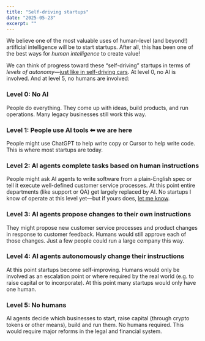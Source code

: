 ```yaml
---
title: "Self-driving startups"
date: "2025-05-23"
excerpt: ""
---
```


We believe one of the most valuable uses of human-level (and beyond!) artificial intelligence will be to start startups. After all, this has been one of the best ways for _human intelligence_ to create value!

We can think of progress toward these “self-driving” startups in terms of _levels of autonomy—_[just like in self-driving cars](https://www.sae.org/blog/sae-j3016-update). At level 0, no AI is involved. And at level 5, no humans are involved:

### Level 0: No AI

People do everything. They come up with ideas, build products, and run operations. Many legacy businesses still work this way.

### Level 1: People use AI tools ⬅︎ we are here

People might use ChatGPT to help write copy or Cursor to help write code. This is where most startups are today.

### Level 2: AI agents complete tasks based on human instructions

People might ask AI agents to write software from a plain-English spec or tell it execute well-defined customer service processes. At this point entire departments (like support or QA) get largely replaced by AI. No startups I know of operate at this level yet—but if yours does, [let me know](mailto:jonas@nustom.com).

### Level 3: AI agents propose changes to their own instructions

They might propose new customer service processes and product changes in response to customer feedback. Humans would still approve each of those changes. Just a few people could run a large company this way.

### Level 4: AI agents autonomously change their instructions

At this point startups become self-improving. Humans would only be involved as an escalation point or where required by the real world (e.g. to raise capital or to incorporate). At this point many startups would only have one human.

### Level 5: No humans

AI agents decide which businesses to start, raise capital (through crypto tokens or other means), build and run them. No humans required. This would require major reforms in the legal and financial system.
